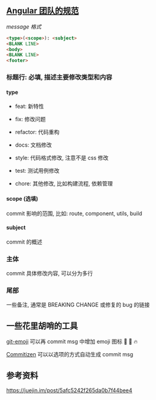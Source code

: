 ## [Angular 团队的规范](https://link.zhihu.com/?target=https%3A//github.com/angular/angular.js/blob/master/DEVELOPERS.md%23-git-commit-guidelines)

*message  格式*

```html
<type>(<scope>): <subject>
<BLANK LINE>
<body>
<BLANK LINE>
<footer>
```



### 标题行: 必填, 描述主要修改类型和内容
#### type

- feat: 新特性

- fix: 修改问题

- refactor: 代码重构

- docs: 文档修改

- style: 代码格式修改, 注意不是 css 修改

- test: 测试用例修改

- chore: 其他修改, 比如构建流程, 依赖管理  

  

#### scope (选填)

commit 影响的范围, 比如: route, component, utils, build



#### subject

commit 的概述



### 主体

commit 具体修改内容, 可以分为多行 



### 尾部
一些备注, 通常是 BREAKING CHANGE 或修复的 bug 的链接

## 一些花里胡哨的工具

[git-emoji](https://gitmoji.carloscuesta.me/) 可以再 commit msg 中增加 emoji 图标 :pencil: :rocket: :fire:

[Commitizen](https://www.jianshu.com/p/d264f88d13a4) 可以以选项的方式自动生成 commit msg



## 参考资料

 https://juejin.im/post/5afc5242f265da0b7f44bee4 
